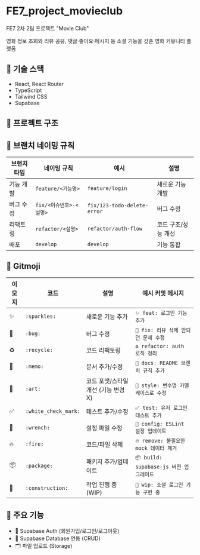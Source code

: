 # FE7_project_movieclub
FE7 2차 2팀 프로젝트 "Movie Club"

영화 정보 조회와 리뷰 공유, 댓글·좋아요·메시지 등 소셜 기능을 갖춘 영화 커뮤니티 플랫폼

## 🚀 기술 스택
- React, React Router
- TypeScript
- Tailwind CSS
- Supabase

## 📂 프로젝트 구조


## 🌱 브랜치 네이밍 규칙
| 브랜치 타입 | 네이밍 규칙            | 예시                        | 설명                  |
|-------------|------------------------|-----------------------------|-----------------------|
| 기능 개발   | `feature/<기능명>`     | `feature/login`             | 새로운 기능 개발      |
| 버그 수정   | `fix/<이슈번호>-<설명>`| `fix/123-todo-delete-error` | 버그 수정             |
| 리팩토링    | `refactor/<설명>`      | `refactor/auth-flow`        | 코드 구조/성능 개선   |
| 배포        | `develop`       | `develop`            | 기능 통합      |

## 🎨 Gitmoji
| 이모지  | 코드        | 설명                                | 예시 커밋 메시지                  |
|---------|-------------|-------------------------------------|-----------------------------------|
| ✨      | `:sparkles:`| 새로운 기능 추가                     | `✨ feat: 로그인 기능 추가`         |
| 🐛      | `:bug:`     | 버그 수정                           | `🐛 fix: 리뷰 삭제 안되던 문제 수정` |
| ♻️      | `:recycle:` | 코드 리팩토링                       | `♻️ refactor: auth 로직 정리`       |
| 📝      | `:memo:`    | 문서 추가/수정                      | `📝 docs: README 브랜치 규칙 추가`  |
| 🎨      | `:art:`     | 코드 포맷/스타일 개선 (기능 변경X)   | `🎨 style: 변수명 카멜케이스로 수정`        |
| ✅      | `:white_check_mark:`| 테스트 추가/수정            | `✅ test: 유저 로그인 테스트 추가`  |
| 🔧      | `:wrench:`  | 설정 파일 수정                      | `🔧 config: ESLint 설정 업데이트`   |
| 🔥      | `:fire:`    | 코드/파일 삭제                      | `🔥 remove: 불필요한 mock 데이터 제거` |
| 📦      | `:package:` | 패키지 추가/업데이트                | `📦 build: supabase-js 버전 업그레이드` |
| 🚧      | `:construction:` | 작업 진행 중 (WIP)             | `🚧 wip: 소셜 로그인 기능 구현 중`  |


## 📝 주요 기능
- 🔐 Supabase Auth (회원가입/로그인/로그아웃)
- 📄 Supabase Database 연동 (CRUD)
- 🗂️ 파일 업로드 (Storage)
